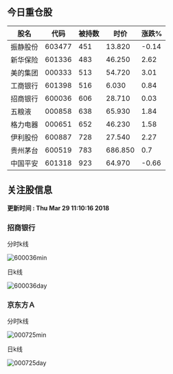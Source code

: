 
## 今日重仓股 

|股名|代码|被持数|时价|涨跌%|
|---|---|---|---|---|
|振静股份|603477|451|13.820|-0.14|
|新华保险|601336|483|46.250|2.62|
|美的集团|000333|513|54.720|3.01|
|工商银行|601398|516|6.030|0.84|
|招商银行|600036|606|28.710|0.03|
|五粮液|000858|638|65.930|1.84|
|格力电器|000651|652|46.230|1.58|
|伊利股份|600887|728|27.540|2.27|
|贵州茅台|600519|783|686.850|0.7|
|中国平安|601318|923|64.970|-0.66|

## 关注股信息
**更新时间 : Thu Mar 29 11:10:16 2018**
### 招商银行 
分时k线

![600036min](http://image.sinajs.cn/newchart/min/n/sh600036.gif)

日k线

![600036day](http://image.sinajs.cn/newchart/daily/n/sh600036.gif)

### 京东方Ａ 
分时k线

![000725min](http://image.sinajs.cn/newchart/min/n/sz000725.gif)

日k线

![000725day](http://image.sinajs.cn/newchart/daily/n/sz000725.gif)
